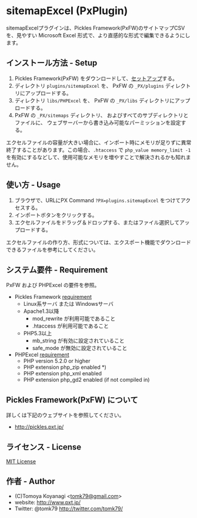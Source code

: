 # sitemapExcel (PxPlugin)

sitemapExcelプラグインは、Pickles Framework(PxFW)のサイトマップCSVを、見やすい Microsoft Excel 形式で、より直感的な形式で編集できるようにします。

## インストール方法 - Setup

1. Pickles Framework(PxFW) をダウンロードして、<a href="http://pickles.pxt.jp/setup/" target="_blank">セットアップ</a>する。
2. ディレクトリ `plugins/sitemapExcel` を、
   PxFW の `_PX/plugins` ディレクトリにアップロードする。
3. ディレクトリ `libs/PHPExcel` を、
   PxFW の `_PX/libs` ディレクトリにアップロードする。
4. PxFW の `_PX/sitemaps` ディレクトリ、
   およびすべてのサブディレクトリとファイルに、
   ウェブサーバーから書き込み可能なパーミッションを設定する。

エクセルファイルの容量が大きい場合に、インポート時にメモリが足りずに異常終了することがあります。この場合、`.htaccess` で `php_value memory_limit -1` を有効にするなどして、使用可能なメモリを増やすことで解決されるかも知れません。


## 使い方 - Usage

1. ブラウザで、URLにPX Command `?PX=plugins.sitemapExcel` をつけてアクセスする。
2. インポートボタンをクリックする。
3. エクセルファイルをドラッグ＆ドロップする、またはファイル選択してアップロードする。

エクセルファイルの作り方、形式については、エクスポート機能でダウンロードできるファイルを参考にしてください。


## システム要件 - Requirement

PxFW および PHPExcel の要件を参照。

- Pickles Framework <a href="http://pickles.pxt.jp/setup/requirement/">requirement</a>
	- Linux系サーバ または Windowsサーバ
	- Apache1.3以降
		- mod\_rewrite が利用可能であること
		- .htaccess が利用可能であること
	- PHP5.3以上
		- mb\_string が有効に設定されていること
		- safe\_mode が無効に設定されていること
- PHPExcel <a href="http://phpexcel.codeplex.com/wikipage?title=Requirements&referringTitle=Home">requirement</a>
	- PHP version 5.2.0 or higher
	- PHP extension php\_zip enabled *)
	- PHP extension php\_xml enabled
	- PHP extension php\_gd2 enabled (if not compiled in)

## Pickles Framework(PxFW) について

詳しくは下記のウェブサイトを参照してください。

- <a href="http://pickles.pxt.jp/" target="_blank">http://pickles.pxt.jp/</a>

## ライセンス - License

<a href="http://ja.wikipedia.org/wiki/MIT_License" target="_blank">MIT License</a>


## 作者 - Author

- (C)Tomoya Koyanagi &lt;tomk79@gmail.com&gt;
- website: <a href="http://www.pxt.jp/" target="_blank">http://www.pxt.jp/</a>
- Twitter: @tomk79 <a href="http://twitter.com/tomk79/" target="_blank">http://twitter.com/tomk79/</a>




